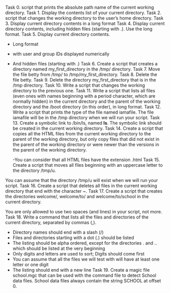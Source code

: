 Task 0. script that prints the absolute path name of the current working directory.
Task 1. Display the contents list of your current directory.
Task 2. script that changes the working directory to the user’s home directory.
Task 3. Display current directory contents in a long format
Task 4. Display current directory contents, including hidden files (starting with .). Use the long format.
Task 5. Display current directory contents.

   - Long format
   - with user and group IDs displayed numerically
   - And hidden files (starting with .)
Task 6. Create a script that creates a directory named my_first_directory in the /tmp/ directory.
Task 7. Move the file betty from /tmp/ to /tmp/my_first_directory.
Task 8. Delete the file betty.
Task 9. Delete the directory my_first_directory that is in the /tmp directory.
Task 10. Write a script that changes the working directory to the previous one.
Task 11. Write a script that lists all files (even ones with names beginning with a period character, which are normally hidden) in the current directory and the parent of the working directory and the /boot directory (in this order), in long format.
Task 12. Write a script that prints the type of the file named iamafile. The file iamafile will be in the /tmp directory when we will run your script.
Task 13. Create a symbolic link to /bin/ls, named __ls__. The symbolic link should be created in the current working directory. 
Task 14. Create a script that copies all the HTML files from the current working directory to the parent of the working directory, but only copy files that did not exist in the parent of the working directory or were newer than the versions in the parent of the working directory.

        -You can consider that all HTML files have the extension .html
Task 15. Create a script that moves all files beginning with an uppercase letter to the directory /tmp/u.

You can assume that the directory /tmp/u will exist when we will run your script.
Task 16. Create a script that deletes all files in the current working directory that end with the character ~.
Task 17. Create a script that creates the directories welcome/, welcome/to/ and welcome/to/school in the current directory.

You are only allowed to use two spaces (and lines) in your script, not more.
Task 18. Write a command that lists all the files and directories of the current directory, separated by commas (,).

   - Directory names should end with a slash (/)
   - Files and directories starting with a dot (.) should be listed
   - The listing should be alpha ordered, except for the directories . and .. which should be listed at the very beginning
   - Only digits and letters are used to sort; Digits should come first
   - You can assume that all the files we will test with will have at least one letter or one digit
   - The listing should end with a new line
Task 19. Create a magic file school.mgc that can be used with the command file to detect School data files. School data files always contain the string SCHOOL at offset 0.
